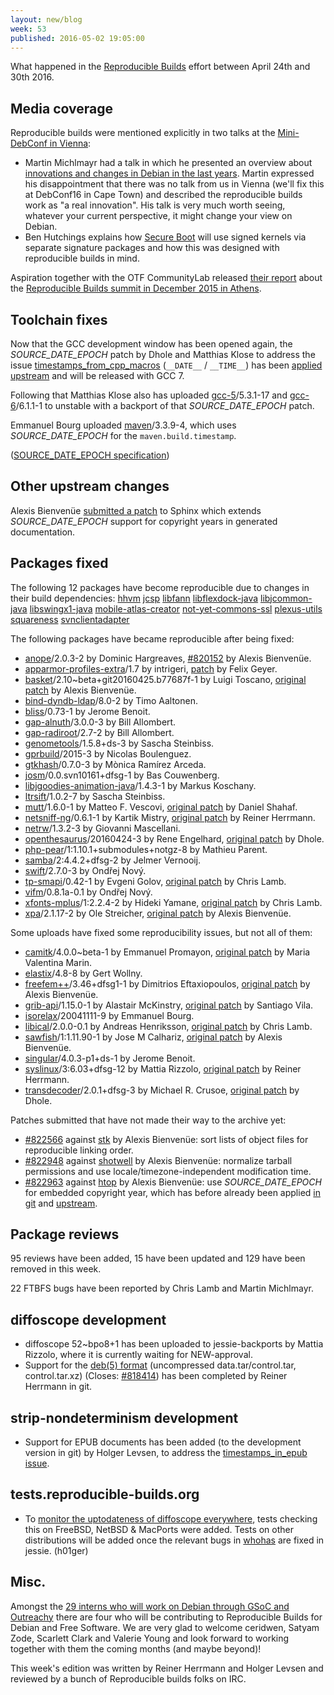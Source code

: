 ```yaml
---
layout: new/blog
week: 53
published: 2016-05-02 19:05:00
---
```


What happened in the [Reproducible
Builds](https://wiki.debian.org/ReproducibleBuilds) effort between April 24th and 30th 2016.

Media coverage
--------------

Reproducible builds were mentioned explicitly in two talks at the [Mini-DebConf in Vienna](http://debienna.at/minidebconf_vie2016/):

 * Martin Michlmayr had a talk in which he presented an overview about [innovations and changes in Debian in the last years](http://meetings-archive.debian.net/pub/debian-meetings/2016/mini-debconf-vienna/webm/Innovations_in_the_Debian_project.webm). Martin expressed his disappointment that there was no talk from us in Vienna (we'll fix this at DebConf16 in Cape Town) and described the reproducible builds work as "a real innovation". His talk is very much worth seeing, whatever your current perspective, it might change your view on Debian.
 * Ben Hutchings explains how [Secure Boot](http://meetings-archive.debian.net/pub/debian-meetings/2016/mini-debconf-vienna/webm/Secure_Boot_vs_the_Debian_linux_package.webm) will use signed kernels via separate signature packages and how this was designed with reproducible builds in mind.

Aspiration together with the OTF CommunityLab released [their report](https://reproducible-builds.org/files/AspirationOTFCommunityLabReproducibleBuildsSummitReport.pdf) about the [Reproducible Builds summit in December 2015 in Athens](https://reproducible-builds.org/events/athens2015/).

Toolchain fixes
---------------

Now that the GCC development window has been opened again, the *SOURCE_DATE_EPOCH* patch by Dhole and Matthias Klose to address the issue [timestamps_from_cpp_macros](https://tests.reproducible-builds.org/issues/unstable/timestamps_from_cpp_macros_issue.html) (`__DATE__` / `__TIME__`) has been [applied upstream](https://gcc.gnu.org/git/?p=gcc.git;a=commitdiff;h=e3e8c48c4a494d9da741c1c8ea6c4c0b7c4ff934) and will be released with GCC 7.

Following that Matthias Klose also has uploaded [gcc-5](https://tracker.debian.org/pkg/gcc-5)/5.3.1-17 and [gcc-6](https://tracker.debian.org/pkg/gcc-6)/6.1.1-1 to unstable with a backport of that *SOURCE_DATE_EPOCH* patch.

Emmanuel Bourg uploaded [maven](https://tracker.debian.org/pkg/maven)/3.3.9-4, which uses *SOURCE_DATE_EPOCH* for the `maven.build.timestamp`.

([SOURCE_DATE_EPOCH specification](https://reproducible-builds.org/specs/source-date-epoch/))

Other upstream changes
----------------------

Alexis Bienvenüe [submitted a patch](https://github.com/sphinx-doc/sphinx/pull/2503) to Sphinx which extends *SOURCE_DATE_EPOCH* support for copyright years in generated documentation.

Packages fixed
--------------

The following 12 packages have become reproducible due to changes in their
build dependencies:
[hhvm](https://tracker.debian.org/pkg/hhvm)
[jcsp](https://tracker.debian.org/pkg/jcsp)
[libfann](https://tracker.debian.org/pkg/libfann)
[libflexdock-java](https://tracker.debian.org/pkg/libflexdock-java)
[libjcommon-java](https://tracker.debian.org/pkg/libjcommon-java)
[libswingx1-java](https://tracker.debian.org/pkg/libswingx1-java)
[mobile-atlas-creator](https://tracker.debian.org/pkg/mobile-atlas-creator)
[not-yet-commons-ssl](https://tracker.debian.org/pkg/not-yet-commons-ssl)
[plexus-utils](https://tracker.debian.org/pkg/plexus-utils)
[squareness](https://tracker.debian.org/pkg/squareness)
[svnclientadapter](https://tracker.debian.org/pkg/svnclientadapter)

The following packages have became reproducible after being fixed:

 * [anope](https://tracker.debian.org/pkg/anope)/2.0.3-2 by Dominic Hargreaves, [#820152](https://bugs.debian.org/820152) by Alexis Bienvenüe.
 * [apparmor-profiles-extra](https://tracker.debian.org/apparmor-profiles-extra)/1.7 by intrigeri, [patch](https://anonscm.debian.org/cgit/collab-maint/apparmor-profiles-extra.git/commit/?id=fef58bbf9c34a173b5ad97445d53c11dbe4fec04) by Felix Geyer.
 * [basket](https://tracker.debian.org/basket)/2.10~beta+git20160425.b77687f-1 by Luigi Toscano, [original patch](https://bugs.debian.org/819921) by Alexis Bienvenüe.
 * [bind-dyndb-ldap](https://tracker.debian.org/bind-dyndb-ldap)/8.0-2 by Timo Aaltonen.
 * [bliss](https://tracker.debian.org/bliss)/0.73-1 by Jerome Benoit.
 * [gap-alnuth](https://tracker.debian.org/gap-alnuth)/3.0.0-3 by Bill Allombert.
 * [gap-radiroot](https://tracker.debian.org/gap-radiroot)/2.7-2 by Bill Allombert.
 * [genometools](https://tracker.debian.org/genometools)/1.5.8+ds-3 by Sascha Steinbiss.
 * [gprbuild](https://tracker.debian.org/gprbuild)/2015-3 by Nicolas Boulenguez.
 * [gtkhash](https://tracker.debian.org/gtkhash)/0.7.0-3 by Mònica Ramírez Arceda.
 * [josm](https://tracker.debian.org/josm)/0.0.svn10161+dfsg-1 by Bas Couwenberg.
 * [libjgoodies-animation-java](https://tracker.debian.org/libjgoodies-animation-java)/1.4.3-1 by Markus Koschany.
 * [ltrsift](https://tracker.debian.org/ltrsift)/1.0.2-7 by Sascha Steinbiss.
 * [mutt](https://tracker.debian.org/mutt)/1.6.0-1 by Matteo F. Vescovi, [original patch](https://bugs.debian.org/818419) by Daniel Shahaf.
 * [netsniff-ng](https://tracker.debian.org/netsniff-ng)/0.6.1-1 by Kartik Mistry, [original patch](https://bugs.debian.org/806547) by Reiner Herrmann.
 * [netrw](https://tracker.debian.org/netrw)/1.3.2-3 by Giovanni Mascellani.
 * [openthesaurus](https://tracker.debian.org/openthesaurus)/20160424-3 by Rene Engelhard, [original patch](https://bugs.debian.org/792599) by Dhole.
 * [php-pear](https://tracker.debian.org/php-pear)/1:1.10.1+submodules+notgz-8 by Mathieu Parent.
 * [samba](https://tracker.debian.org/samba)/2:4.4.2+dfsg-2 by Jelmer Vernooĳ.
 * [swift](https://tracker.debian.org/swift)/2.7.0-3 by Ondřej Nový.
 * [tp-smapi](https://tracker.debian.org/tp-smapi)/0.42-1 by Evgeni Golov, [original patch](https://bugs.debian.org/778217) by Chris Lamb.
 * [vifm](https://tracker.debian.org/vifm)/0.8.1a-0.1 by Ondřej Nový.
 * [xfonts-mplus](https://tracker.debian.org/xfonts-mplus)/1:2.2.4-2 by Hideki Yamane, [original patch](https://bugs.debian.org/778225) by Chris Lamb.
 * [xpa](https://tracker.debian.org/xpa)/2.1.17-2 by Ole Streicher, [original patch](https://bugs.debian.org/822561) by Alexis Bienvenüe.

Some uploads have fixed some reproducibility issues, but not all of them:

 * [camitk](https://tracker.debian.org/camitk)/4.0.0~beta-1 by Emmanuel Promayon, [original patch](https://bugs.debian.org/794740) by Maria Valentina Marin.
 * [elastix](https://tracker.debian.org/elastix)/4.8-8 by Gert Wollny.
 * [freefem++](https://tracker.debian.org/freefem++)/3.46+dfsg1-1 by Dimitrios Eftaxiopoulos, [original patch](https://bugs.debian.org/820815) by Alexis Bienvenüe.
 * [grib-api](https://tracker.debian.org/grib-api)/1.15.0-1 by Alastair McKinstry, [original patch](https://bugs.debian.org/820990) by Santiago Vila.
 * [isorelax](https://tracker.debian.org/isorelax)/20041111-9 by Emmanuel Bourg.
 * [libical](https://tracker.debian.org/libical)/2.0.0-0.1 by Andreas Henriksson, [original patch](https://bugs.debian.org/796360) by Chris Lamb.
 * [sawfish](https://tracker.debian.org/sawfish)/1:1.11.90-1 by Jose M Calhariz, [original patch](https://bugs.debian.org/820668) by Alexis Bienvenüe.
 * [singular](https://tracker.debian.org/singular)/4.0.3-p1+ds-1 by Jerome Benoit.
 * [syslinux](https://tracker.debian.org/syslinux)/3:6.03+dfsg-12 by Mattia Rizzolo, [original patch](https://anonscm.debian.org/git/collab-maint/syslinux.git/commit/?id=a1cf4d3ab9edd2f58bdec63ffb3d07e17db9dad5) by Reiner Herrmann.
 * [transdecoder](https://tracker.debian.org/transdecoder)/2.0.1+dfsg-3 by Michael R. Crusoe, [original patch](https://bugs.debian.org/822268) by Dhole.

Patches submitted that have not made their way to the archive yet:

 * [#822566](https://bugs.debian.org/822566) against [stk](https://tracker.debian.org/stk) by Alexis Bienvenüe: sort lists of object files for reproducible linking order.
 * [#822948](https://bugs.debian.org/822948) against [shotwell](https://tracker.debian.org/shotwell) by Alexis Bienvenüe: normalize tarball permissions and use locale/timezone-independent modification time.
 * [#822963](https://bugs.debian.org/822963) against [htop](https://tracker.debian.org/htop) by Alexis Bienvenüe: use *SOURCE_DATE_EPOCH* for embedded copyright year, which has before already been applied [in git](https://anonscm.debian.org/cgit/collab-maint/htop.git/commit/?id=cef9e7933e5c9704eaa5a6330067967f32e52798) and [upstream](https://github.com/hishamhm/htop/pull/476).

Package reviews
---------------

95 reviews have been added, 15 have been updated and 129 have been removed in this week.

22 FTBFS bugs have been reported by Chris Lamb and Martin Michlmayr.

diffoscope development
----------------------

 * diffoscope 52~bpo8+1 has been uploaded to jessie-backports by Mattia Rizzolo, where it is currently waiting for NEW-approval.
 * Support for the [deb(5) format](https://wiki.debian.org/Teams/Dpkg/DebSupport) (uncompressed data.tar/control.tar, control.tar.xz) (Closes: [#818414](https://bugs.debian.org/818414)) has been completed by Reiner Herrmann in git.

strip-nondeterminism development
--------------------------------

 * Support for EPUB documents has been added (to the development version in git) by Holger Levsen, to address the [timestamps_in_epub issue](https://tests.reproducible-builds.org/issues/unstable/timestamps_in_epub_issue.html).

tests.reproducible-builds.org
-----------------------

 * To [monitor the uptodateness of diffoscope everywhere](https://jenkins.debian.net/view/reproducible/view/diffoscope/), tests checking this on FreeBSD, NetBSD & MacPorts were added. Tests on other distributions will be added once the relevant bugs in [whohas](https://tracker.debian.org/whohas) are fixed in jessie. (h01ger)

Misc.
-----

Amongst the [29 interns who will work on Debian through GSoC and Outreachy](https://bits.debian.org/2016/04/welcome-summer-interns-2016.html) there are four who will be contributing to Reproducible Builds for Debian and Free Software. We are very glad to welcome ceridwen, Satyam Zode, Scarlett Clark and Valerie Young and look forward to working together with them the coming months (and maybe beyond)!
 

This week's edition was written by Reiner Herrmann and Holger Levsen and reviewed by a bunch of Reproducible builds folks on IRC.
